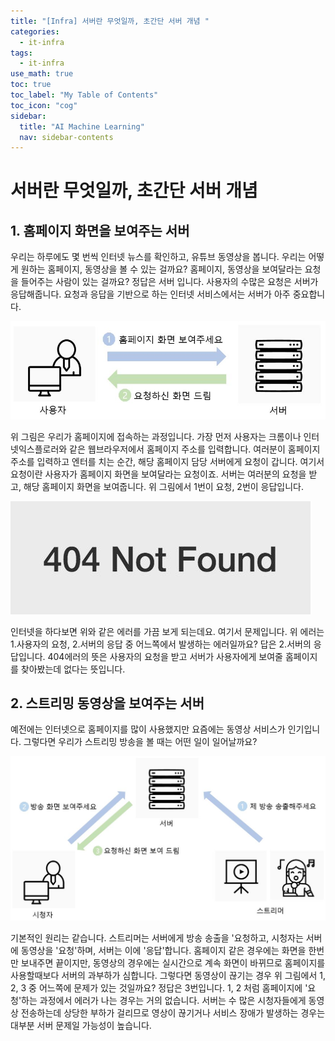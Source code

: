 ```yaml
---
title: "[Infra] 서버란 무엇일까, 초간단 서버 개념 " 
categories:
  - it-infra
tags:
  - it-infra
use_math: true
toc: true
toc_label: "My Table of Contents"
toc_icon: "cog"
sidebar:
  title: "AI Machine Learning"
  nav: sidebar-contents
---
```


# 서버란 무엇일까, 초간단 서버 개념

## 1. 홈페이지 화면을 보여주는 서버

우리는 하루에도 몇 번씩 인터넷 뉴스를 확인하고, 유튜브 동영상을 봅니다. 
우리는 어떻게 원하는 홈페이지, 동영상을 볼 수 있는 걸까요? 
홈페이지, 동영상을 보여달라는 요청을 들어주는 사람이 있는 걸까요? 
정답은 서버 입니다. 
사용자의 수많은 요청은 서버가 응답해줍니다. 
요청과 응답을 기반으로 하는 인터넷 서비스에서는 서버가 아주 중요합니다. 

![figure01](/assets/images/server-concept/server01.JPG)

위 그림은 우리가 홈페이지에 접속하는 과정입니다. 
가장 먼저 사용자는 크롬이나 인터넷익스플로러와 같은 웹브라우저에서 홈페이지 주소를 입력합니다. 
여러분이 홈페이지 주소를 입력하고 엔터를 치는 순간, 해당 홈페이지 담당 서버에게 요청이 갑니다. 
여기서 요청이란 사용자가 홈페이지 화면을 보여달라는 요청이죠. 
서버는 여러분의 요청을 받고, 해당 홈페이지 화면을 보여줍니다. 
위 그림에서 1번이 요청, 2번이 응답입니다. 

![figure03](/assets/images/server-concept/server03.JPG)

인터넷을 하다보면 위와 같은 에러를 가끔 보게 되는데요. 
여기서 문제입니다. 
위 에러는 1.사용자의 요청, 2.서버의 응답 중 어느쪽에서 발생하는 에러일까요? 
답은 2.서버의 응답입니다. 404에러의 뜻은 사용자의 요청을 받고 서버가 사용자에게 보여줄 홈페이지를 찾아봤는데 없다는 뜻입니다. 

## 2. 스트리밍 동영상을 보여주는 서버

예전에는 인터넷으로 홈페이지를 많이 사용했지만 요즘에는 동영상 서비스가 인기입니다. 
그렇다면 우리가 스트리밍 방송을 볼 때는 어떤 일이 일어날까요? 

![figure02](/assets/images/server-concept/server02.JPG)

기본적인 원리는 같습니다. 
스트리머는 서버에게 방송 송출을 '요청하고, 시청자는 서버에 동영상을 '요청'하며, 서버는 이에 '응답'합니다. 
홈페이지 같은 경우에는 화면을 한번만 보내주면 끝이지만, 
동영상의 경우에는 실시간으로 계속 화면이 바뀌므로 홈페이지를 사용할때보다 서버의 과부하가 심합니다. 
그렇다면 동영상이 끊기는 경우 위 그림에서 1, 2, 3 중 어느쪽에 문제가 있는 것일까요?
정답은 3번입니다. 1, 2 처럼 홈페이지에 '요청'하는 과정에서 에러가 나는 경우는 거의 없습니다. 
서버는 수 많은 시청자들에게 동영상 전송하는데 상당한 부하가 걸리므로 
영상이 끊기거나 서비스 장애가 발생하는 경우는 대부분 서버 문제일 가능성이 높습니다.
